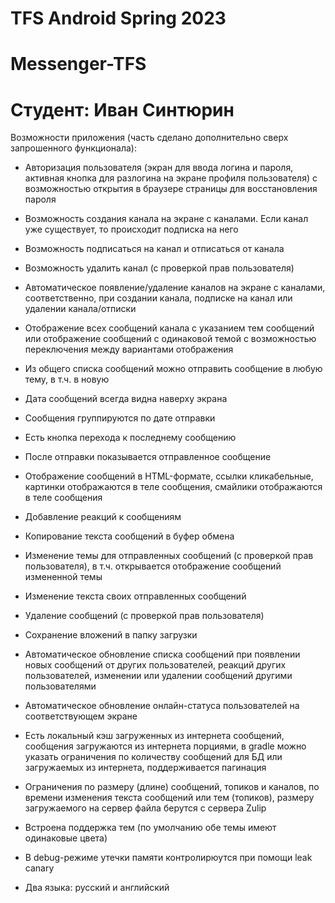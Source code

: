 # TFS Android Spring 2023
# Messenger-TFS
# Студент: Иван Синтюрин

Возможности приложения (часть сделано дополнительно сверх запрошенного функционала):

- Авторизация пользователя (экран для ввода логина и пароля, активная кнопка для разлогина на экране профиля пользователя) с возможностью открытия в браузере страницы для восстановления пароля

- Возможность создания канала на экране с каналами. Если канал уже существует, то происходит подписка на него

- Возможность подписаться на канал и отписаться от канала

- Возможность удалить канал (с проверкой прав пользователя)

- Автоматическое появление/удаление каналов на экране с каналами, соответственно, при создании канала, подписке на канал или удалении канала/отписки

- Отображение всех сообщений канала с указанием тем сообщений или отображение сообщений с одинаковой темой с возможностью переключения между вариантами отображения

- Из общего списка сообщений можно отправить сообщение в любую тему, в т.ч. в новую

- Дата сообщений всегда видна наверху экрана

- Сообщения группируются по дате отправки

- Есть кнопка перехода к последнему сообщению

- После отправки показывается отправленное сообщение

- Отображение сообщений в HTML-формате, ссылки кликабельные, картинки отображаются в теле сообщения, смайлики отображаются в теле сообщения

- Добавление реакций к сообщениям

- Копирование текста сообщений в буфер обмена

- Изменение темы для отправленных сообщений (с проверкой прав пользователя), в т.ч. открывается отображение сообщений измененной темы

- Изменение текста своих отправленных сообщений

- Удаление сообщений (с проверкой прав пользователя)

- Сохранение вложений в папку загрузки

- Автоматическое обновление списка сообщений при появлении новых сообщений от других пользователей, реакций других пользователей, изменении или удалении сообщений другими пользователями

- Автоматическое обновление онлайн-статуса пользователей на соответствующем экране

- Есть локальный кэш загруженных из интернета сообщений, сообщения загружаются из интернета порциями, в gradle можно указать ограничения по количеству сообщений для БД или загружаемых из интернета, поддерживается пагинация

- Ограничения по размеру (длине) сообщений, топиков и каналов, по времени изменения текста сообщений или тем (топиков), размеру загружаемого на сервер файла берутся с сервера Zulip

- Встроена поддержка тем (по умолчанию обе темы имеют одинаковые цвета)

- В debug-режиме утечки памяти контролирюутся при помощи leak canary

- Два языка: русский и английский